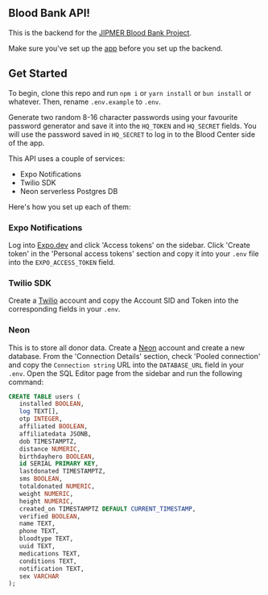 ## Blood Bank API!
This is the backend for the [JIPMER Blood Bank Project](https://github.com/mikidoodle/bloodbank).

Make sure you've set up the [app](https://github.com/mikidoodle/bloodbank) before you set up the backend.

## Get Started
To begin, clone this repo and run `npm i` or `yarn install` or `bun install` or whatever.
Then, rename `.env.example` to `.env`.

Generate two random  8-16 character passwords using your favourite password generator and save it into the `HQ_TOKEN` and `HQ_SECRET` fields. You will use the password saved in `HQ_SECRET` to log in to the Blood Center side of the app.

This API uses a couple of services:
- Expo Notifications
- Twilio SDK
- Neon serverless Postgres DB

Here's how you set up each of them:
 ### Expo Notifications
 Log into [Expo.dev](https://expo.dev) and click 'Access tokens' on the sidebar. Click 'Create token' in the 'Personal access tokens' section and copy it into your `.env` file into the `EXPO_ACCESS_TOKEN` field.

 ### Twilio SDK
 Create a [Twilio](https://twilio.dev) account and copy the Account SID and Token into the corresponding fields in your `.env`.

 ### Neon
 This is to store all donor data. Create a [Neon](https://neon.tech) account and create a new database. From the 'Connection Details' section, check 'Pooled connection' and copy the `Connection string` URL into the `DATABASE_URL` field in your `.env`.
 Open the SQL Editor page from the sidebar and run the following command:
 ```sql
 CREATE TABLE users (
    installed BOOLEAN,
    log TEXT[],
    otp INTEGER,
    affiliated BOOLEAN,
    affiliatedata JSONB,
    dob TIMESTAMPTZ,
    distance NUMERIC,
    birthdayhero BOOLEAN,
    id SERIAL PRIMARY KEY,
    lastdonated TIMESTAMPTZ,
    sms BOOLEAN,
    totaldonated NUMERIC,
    weight NUMERIC,
    height NUMERIC,
    created_on TIMESTAMPTZ DEFAULT CURRENT_TIMESTAMP,
    verified BOOLEAN,
    name TEXT,
    phone TEXT,
    bloodtype TEXT,
    uuid TEXT,
    medications TEXT,
    conditions TEXT,
    notification TEXT,
    sex VARCHAR
);
```